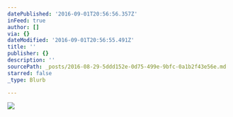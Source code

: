 ```yaml
---
datePublished: '2016-09-01T20:56:56.357Z'
inFeed: true
author: []
via: {}
dateModified: '2016-09-01T20:56:55.491Z'
title: ''
publisher: {}
description: ''
sourcePath: _posts/2016-08-29-5ddd152e-0d75-499e-9bfc-0a1b2f43e56e.md
starred: false
_type: Blurb

---
```

![](https://the-grid-user-content.s3-us-west-2.amazonaws.com/b2d3db9d-46ef-490b-9625-6ab1efeb2270.jpg)